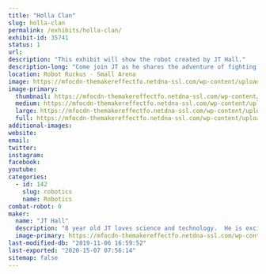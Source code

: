 ```yaml
---
title: "Holla Clan"
slug: holla-clan
permalink: /exhibits/holla-clan/
exhibit-id: 35741
status: 1
url: 
description: "This exhibit will show the robot created by JT Hall."
description-long: "Come join JT as he shares the adventure of fighting robots!  He will gladly tell you all he has learned in the process!  JT is still working on his bot and will be adding some creative flare here soon!"
location: Robot Ruckus - Small Arena
image: https://mfocdn-themakereffectfo.netdna-ssl.com/wp-content/uploads/2019/08/JTs-Bot.jpg
image-primary:
  thumbnail: https://mfocdn-themakereffectfo.netdna-ssl.com/wp-content/uploads/2019/08/JTs-Bot-150x150.jpg
  medium: https://mfocdn-themakereffectfo.netdna-ssl.com/wp-content/uploads/2019/08/JTs-Bot-225x300.jpg
  large: https://mfocdn-themakereffectfo.netdna-ssl.com/wp-content/uploads/2019/08/JTs-Bot.jpg
  full: https://mfocdn-themakereffectfo.netdna-ssl.com/wp-content/uploads/2019/08/JTs-Bot.jpg
additional-images:
website: 
email: 
twitter: 
instagram: 
facebook: 
youtube: 
categories:
  - id: 142
    slug: robotics
    name: Robotics
combat-robot: 0
maker:
  name: "JT Hall"
  description: "8 year old JT loves science and technology.  He is excited to enter the world of robots! "
  image-primary: https://mfocdn-themakereffectfo.netdna-ssl.com/wp-content/uploads/2019/08/IMG_1142-200x300.jpg
last-modified-db: "2019-11-06 16:59:52"
last-exported: "2020-15-07 07:56:14"
sitemap: false
---
```

